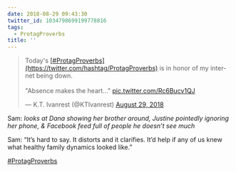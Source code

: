 ```yaml
---
date: 2018-08-29 09:43:30
twitter_id: 1034798699199778816
tags:
  - ProtagProverbs
title: ''
---
```


<blockquote class="twitter-tweet"><p lang="en" dir="ltr">Today&#39;s <a href="https://twitter.com/hashtag/ProtagProverbs?src=hash&amp;ref_src=twsrc%5Etfw">[#ProtagProverbs](https://twitter.com/hashtag/ProtagProverbs)</a> is in honor of my internet being down.<br><br>&quot;Absence makes the heart...&quot; <a href="https://t.co/Rc6Bucv1QJ">pic.twitter.com/Rc6Bucv1QJ</a></p>&mdash; K.T. Ivanrest (@KTIvanrest) <a href="https://twitter.com/KTIvanrest/status/1034783700712603648?ref_src=twsrc%5Etfw">August 29, 2018</a></blockquote>
<script async src="https://platform.twitter.com/widgets.js" charset="utf-8"></script>

Sam: *looks at Dana showing her brother around, Justine pointedly ignoring her phone, &amp; Facebook feed full of people he doesn’t see much*

Sam: “It’s hard to say. It distorts and it clarifies. It’d help if any of us knew what healthy family dynamics looked like.”

[#ProtagProverbs](https://twitter.com/hashtag/ProtagProverbs)
